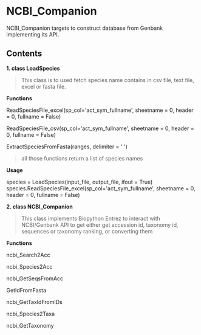# NCBI_Companion
NCBI_Companion targets to construct database from Genbank implementing its API.

## Contents

**1. class LoadSpecies**

>This class is to used fetch species name contains in csv file, text file, excel or fasta file.

**Functions**

ReadSpeciesFile_excel(sp_col='act_sym_fullname', sheetname = 0, header = 0,  fullname = False)

ReadSpeciesFile_csv(sp_col='act_sym_fullname', sheetname = 0, header = 0, fullname = False)

ExtractSpeciesFromFasta(ranges, delimiter = ' ')

>all those functions return a list of species names

**Usage**

species = LoadSpecies(input_file, output_file, ifout = True)
species.ReadSpeciesFile_excel(sp_col='act_sym_fullname', sheetname = 0, header = 0,  fullname = False)



**2. class NCBI_Companion**
> This class implements Biopython Entrez to interact with NCBI/Genbank API to get either get accession id, taxonomy id, sequences or taxonomy ranking, or converting them

**Functions**

ncbi_Search2Acc

ncbi_Species2Acc

ncbi_GetSeqsFromAcc

GetIdFromFasta

ncbi_GetTaxIdFromIDs

ncbi_Species2Taxa

ncbi_GetTaxonomy
